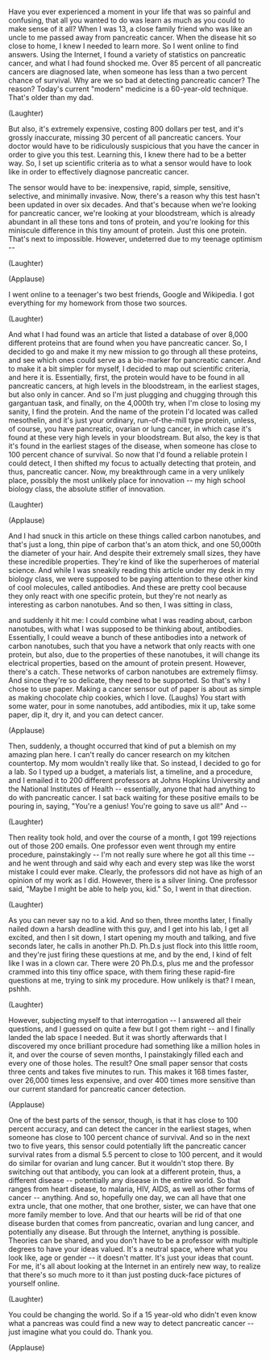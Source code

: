 
Have you ever experienced
a moment in your life
that was so painful and confusing,
that all you wanted to do
was learn as much as you could
to make sense of it all?
When I was 13, a close family friend
who was like an uncle to me
passed away from pancreatic cancer.
When the disease hit so close to home,
I knew I needed to learn more.
So I went online to find answers.
Using the Internet, I found a variety
of statistics on pancreatic cancer,
and what I had found shocked me.
Over 85 percent of all pancreatic cancers
are diagnosed late,
when someone has less
than a two percent chance of survival.
Why are we so bad at detecting
pancreatic cancer?
The reason?
Today&#39;s current &quot;modern&quot; medicine
is a 60-year-old technique.
That&#39;s older than my dad.

(Laughter)

But also, it&#39;s extremely expensive,
costing 800 dollars per test,
and it&#39;s grossly inaccurate, missing
30 percent of all pancreatic cancers.
Your doctor would have to be ridiculously
suspicious that you have the cancer
in order to give you this test.
Learning this, I knew there
had to be a better way.
So, I set up scientific criteria
as to what a sensor
would have to look like
in order to effectively
diagnose pancreatic cancer.

The sensor would have to be:
inexpensive, rapid, simple, sensitive,
selective, and minimally invasive.
Now, there&#39;s a reason why this test
hasn&#39;t been updated in over six decades.
And that&#39;s because when
we&#39;re looking for pancreatic cancer,
we&#39;re looking at your bloodstream,
which is already abundant in all these
tons and tons of protein,
and you&#39;re looking for this miniscule
difference in this tiny amount of protein.
Just this one protein.
That&#39;s next to impossible.
However, undeterred
due to my teenage optimism --

(Laughter)


(Applause)

I went online to a teenager&#39;s
two best friends, Google and Wikipedia.
I got everything for my homework
from those two sources.

(Laughter)

And what I had found was an article
that listed a database
of over 8,000 different proteins
that are found when you have
pancreatic cancer.
So, I decided to go
and make it my new mission
to go through all these proteins,
and see which ones could serve
as a bio-marker for pancreatic cancer.
And to make it a bit simpler for myself,
I decided to map out
scientific criteria, and here it is.
Essentially, first, the protein would have
to be found in all pancreatic cancers,
at high levels in the bloodstream,
in the earliest stages,
but also only in cancer.
And so I&#39;m just plugging and chugging
through this gargantuan task,
and finally, on the 4,000th try,
when I&#39;m close to losing my sanity,
I find the protein.
And the name of the protein
I&#39;d located was called mesothelin,
and it&#39;s just your ordinary,
run-of-the-mill type protein,
unless, of course, you have
pancreatic, ovarian or lung cancer,
in which case it&#39;s found at these
very high levels in your bloodstream.
But also, the key is that it&#39;s found
in the earliest stages of the disease,
when someone has close
to 100 percent chance of survival.
So now that I&#39;d found
a reliable protein I could detect,
I then shifted my focus
to actually detecting that protein,
and thus, pancreatic cancer.
Now, my breakthrough
came in a very unlikely place,
possibly the most unlikely
place for innovation --
my high school biology class,
the absolute stifler of innovation.

(Laughter)


(Applause)

And I had snuck in this article
on these things called carbon nanotubes,
and that&#39;s just a long,
thin pipe of carbon
that&#39;s an atom thick, and one
50,000th the diameter of your hair.
And despite their extremely small sizes,
they have these incredible properties.
They&#39;re kind of like the superheroes
of material science.
And while I was sneakily reading this
article under my desk in my biology class,
we were supposed to be paying attention
to these other kind of cool molecules,
called antibodies.
And these are pretty cool
because they only react
with one specific protein,
but they&#39;re not nearly
as interesting as carbon nanotubes.
And so then, I was sitting in class,

and suddenly it hit me:
I could combine what I was
reading about, carbon nanotubes,
with what I was supposed to be
thinking about, antibodies.
Essentially, I could weave
a bunch of these antibodies
into a network of carbon nanotubes,
such that you have a network
that only reacts with one protein,
but also, due to the properties
of these nanotubes,
it will change its electrical properties,
based on the amount of protein present.
However, there&#39;s a catch.
These networks of carbon
nanotubes are extremely flimsy.
And since they&#39;re so delicate,
they need to be supported.
So that&#39;s why I chose to use paper.
Making a cancer sensor
out of paper is about as simple
as making chocolate chip
cookies, which I love.
(Laughs)
You start with some water,
pour in some nanotubes,
add antibodies, mix it up,
take some paper, dip it, dry it,
and you can detect cancer.

(Applause)

Then, suddenly, a thought occurred
that kind of put a blemish
on my amazing plan here.
I can&#39;t really do cancer research
on my kitchen countertop.
My mom wouldn&#39;t really like that.
So instead, I decided to go for a lab.
So I typed up a budget, a materials list,
a timeline, and a procedure,
and I emailed it
to 200 different professors
at Johns Hopkins University
and the National Institutes of Health --
essentially, anyone that had anything
to do with pancreatic cancer.
I sat back waiting for these
positive emails to be pouring in,
saying, &quot;You&#39;re a genius!
You&#39;re going to save us all!&quot;
And --

(Laughter)

Then reality took hold,
and over the course of a month,
I got 199 rejections
out of those 200 emails.
One professor even went
through my entire procedure,
painstakingly -- I&#39;m not really
sure where he got all this time --
and he went through and said
why each and every step
was like the worst mistake
I could ever make.
Clearly, the professors did not have
as high of an opinion of my work as I did.
However, there is a silver lining.
One professor said, &quot;Maybe I might
be able to help you, kid.&quot;
So, I went in that direction.

(Laughter)

As you can never say no to a kid.
And so then, three months later,
I finally nailed down
a harsh deadline with this guy,
and I get into his lab, I get
all excited, and then I sit down,
I start opening my mouth and talking,
and five seconds later,
he calls in another Ph.D.
Ph.D.s just flock into this little room,
and they&#39;re just firing
these questions at me,
and by the end, I kind of felt
like I was in a clown car.
There were 20 Ph.D.s,
plus me and the professor
crammed into this tiny office space,
with them firing these
rapid-fire questions at me,
trying to sink my procedure.
How unlikely is that? I mean, pshhh.

(Laughter)

However, subjecting myself
to that interrogation --
I answered all their questions,
and I guessed on quite a few
but I got them right --
and I finally landed
the lab space I needed.
But it was shortly afterwards that
I discovered my once brilliant procedure
had something like a million holes in it,
and over the course of seven months,
I painstakingly filled
each and every one of those holes.
The result?
One small paper sensor that costs
three cents and takes five minutes to run.
This makes it 168 times faster,
over 26,000 times less expensive,
and over 400 times more sensitive
than our current standard
for pancreatic cancer detection.

(Applause)

One of the best parts
of the sensor, though,
is that it has close
to 100 percent accuracy,
and can detect the cancer
in the earliest stages,
when someone has close
to 100 percent chance of survival.
And so in the next two to five years,
this sensor could potentially lift
the pancreatic cancer survival rates
from a dismal 5.5 percent
to close to 100 percent,
and it would do similar
for ovarian and lung cancer.
But it wouldn&#39;t stop there.
By switching out that antibody,
you can look at a different protein,
thus, a different disease --
potentially any disease
in the entire world.
So that ranges from heart disease,
to malaria, HIV, AIDS,
as well as other forms
of cancer -- anything.
And so, hopefully one day,
we can all have that one extra uncle,
that one mother, that one brother, sister,
we can have that one more
family member to love.
And that our hearts will be rid
of that one disease burden
that comes from pancreatic,
ovarian and lung cancer,
and potentially any disease.
But through the Internet,
anything is possible.
Theories can be shared,
and you don&#39;t have to be
a professor with multiple degrees
to have your ideas valued.
It&#39;s a neutral space, where
what you look like, age or gender --
it doesn&#39;t matter.
It&#39;s just your ideas that count.
For me, it&#39;s all about looking
at the Internet in an entirely new way,
to realize that there&#39;s so much more to it
than just posting duck-face
pictures of yourself online.

(Laughter)

You could be changing the world.
So if a 15 year-old who didn&#39;t even know
what a pancreas was
could find a new way
to detect pancreatic cancer --
just imagine what you could do.
Thank you.

(Applause)

